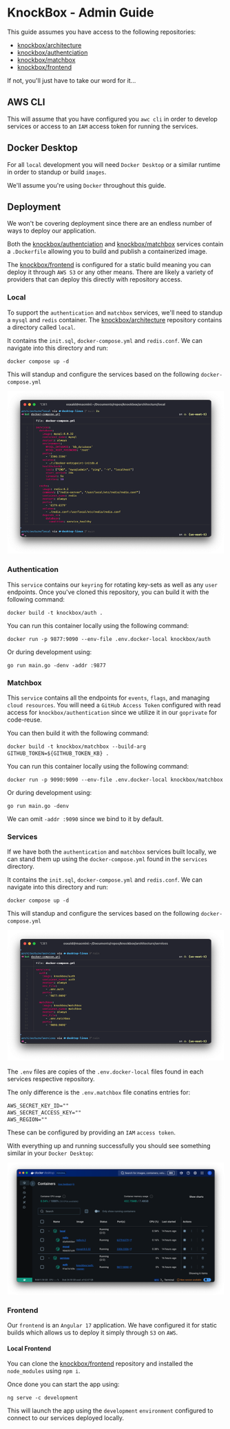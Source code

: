 # KnockBox - Admin Guide

This guide assumes you have access to the following repositories:

-   [knockbox/architecture](github.com/knockbox/architecture)
-   [knockbox/authentciation](github.com/knockbox/authentciation)
-   [knockbox/matchbox](github.com/knockbox/matchbox)
-   [knockbox/frontend](github.com/knockbox/frontend)

If not, you'll just have to take our word for it...

## AWS CLI

This will assume that you have configured you `awc cli` in order to develop services or access to an `IAM` access token for running the services.

## Docker Desktop

For all `local` development you will need `Docker Desktop` or a similar runtime in order to standup or build `images`.

We'll assume you're using `Docker` throughout this guide.

## Deployment

We won't be covering deployment since there are an endless number of ways to deploy our application.

Both the [knockbox/authentciation](github.com/knockbox/authentciation) and [knockbox/matchbox](github.com/knockbox/matchbox) services contain a `.Dockerfile` allowing you to build and publish a containerized image.

The [knockbox/frontend](github.com/knockbox/frontend) is configured for a static build meaning you can deploy it through `AWS S3` or any other means. There are likely a variety of providers that can deploy this directly with repository access.

### Local

To support the `authentication` and `matchbox` services, we'll need to standup a `mysql` and `redis` container. The [knockbox/architecture](github.com/knockbox/architecture) repository contains a directory called `local`.

It contains the `init.sql`, `docker-compose.yml` and `redis.conf`. We can navigate into this directory and run:

```shell
docker compose up -d
```

This will standup and configure the services based on the following `docker-compose.yml`

![local compose](./screenshots/local-compose.png)

### Authentication

This `service` contains our `keyring` for rotating key-sets as well as any `user` endpoints. Once you've cloned this repository, you can build it with the following command:

```shell
docker build -t knockbox/auth .
```

You can run this container locally using the following command:

```shell
docker run -p 9877:9090 --env-file .env.docker-local knockbox/auth
```

Or during development using:

```shell
go run main.go -denv -addr :9877
```

### Matchbox

This `service` contains all the endpoints for `events`, `flags`, and managing `cloud resources`. You will need a `GitHub Access Token` configured with read access for `knockbox/authentication` since we utilize it in our `goprivate` for code-reuse.

You can then build it with the following command:

```shell
docker build -t knockbox/matchbox --build-arg GITHUB_TOKEN=${GITHUB_TOKEN_KB} .
```

You can run this container locally using the following command:

```shell
docker run -p 9090:9090 --env-file .env.docker-local knockbox/matchbox
```

Or during development using:

```shell
go run main.go -denv
```

We can omit `-addr :9090` since we bind to it by default.

### Services

If we have both the `authentication` and `matchbox` services built locally, we can stand them up using the `docker-compose.yml` found in the `services` directory.

It contains the `init.sql`, `docker-compose.yml` and `redis.conf`. We can navigate into this directory and run:

```shell
docker compose up -d
```

This will standup and configure the services based on the following `docker-compose.yml`

![local compose](./screenshots/service-compose.png)

The `.env` files are copies of the `.env.docker-local` files found in each services respective repository.

The only difference is the `.env.matchbox` file conatins entries for:

```shell
AWS_SECRET_KEY_ID=""
AWS_SECRET_ACCESS_KEY=""
AWS_REGION=""
```

These can be configured by providing an `IAM` `access token`.

With everything up and running successfully you should see something similar in your `Docker Desktop`:

![docker desktop](./screenshots/docker-desktop.png)

### Frontend

Our `frontend` is an `Angular 17` application. We have configured it for static builds which allows us to deploy it simply through `S3` on `AWS`.

#### Local Frontend

You can clone the [knockbox/frontend](github.com/knockbox/frontend) repository and installed the `node_modules` using `npm i`.

Once done you can start the app using:

```shell
ng serve -c development
```

This will launch the app using the `development` `environment` configured to connect to our services deployed locally.
